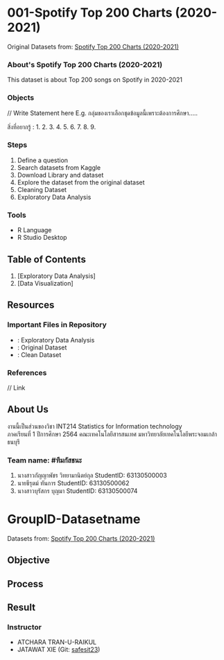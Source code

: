 # 001-Spotify Top 200 Charts (2020-2021)
Original Datasets from:  [Spotify Top 200 Charts (2020-2021)](https://www.kaggle.com/sashankpillai/spotify-top-200-charts-20202021)

### About's Spotify Top 200 Charts (2020-2021)
This dataset is about Top 200 songs on Spotify in 2020-2021

### Objects
// Write Statement here
E.g. กลุ่มของเราเลือกชุดข้อมูลนี้เพราะต้องการศึกษา.....

สิ่งที่อยากรู้ :
1. 
2.
3.
4.
5.
6.
7.
8.
9.

### Steps
1. Define a question
2. Search datasets from Kaggle
3. Download Library and dataset
4. Explore the dataset from the original dataset
5. Cleaning Dataset
6. Exploratory Data Analysis

### Tools

- R Language
- R Studio Desktop

## Table of Contents

1. [Exploratory Data Analysis]
2. [Data Visualization]

## Resources

### Important Files in Repository

-  : Exploratory Data Analysis
- : Original Dataset
- : Clean Dataset

### References

// Link

## About Us
งานนี้เป็นส่วนของวิชา INT214 Statistics for Information technology <br/> ภาคเรียนที่ 1 ปีการศึกษา 2564 คณะเทคโนโลยีสารสนเทศ มหาวิทยาลัยเทคโนโลยีพระจอมเกล้าธนบุรี
### Team name: #ทีมกัสชนะ

1. นางสาวกัญญาพัชร วิทยามานิตย์กุล    StudentID: 63130500003
2. นายธีรุตม์ ทันการ                 StudentID: 63130500062
3. นางสาวบุรัสกร บุญมา	            StudentID: 63130500074



# GroupID-Datasetname
Datasets from: [Spotify Top 200 Charts (2020-2021)](https://www.kaggle.com/sashankpillai/spotify-top-200-charts-20202021)

## Objective

## Process

## Result


### Instructor
- ATCHARA TRAN-U-RAIKUL
- JATAWAT XIE (Git: [safesit23](https://github.com/safesit23))



